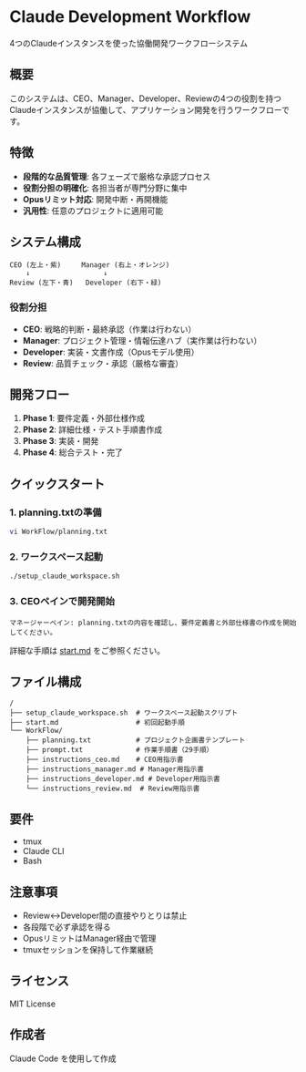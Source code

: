 # Claude Development Workflow

4つのClaudeインスタンスを使った協働開発ワークフローシステム

## 概要

このシステムは、CEO、Manager、Developer、Reviewの4つの役割を持つClaudeインスタンスが協働して、アプリケーション開発を行うワークフローです。

## 特徴

- **段階的な品質管理**: 各フェーズで厳格な承認プロセス
- **役割分担の明確化**: 各担当者が専門分野に集中
- **Opusリミット対応**: 開発中断・再開機能
- **汎用性**: 任意のプロジェクトに適用可能

## システム構成

```
CEO (左上・紫)     Manager (右上・オレンジ)
    ↓                  ↓
Review (左下・青)   Developer (右下・緑)
```

### 役割分担

- **CEO**: 戦略的判断・最終承認（作業は行わない）
- **Manager**: プロジェクト管理・情報伝達ハブ（実作業は行わない）
- **Developer**: 実装・文書作成（Opusモデル使用）
- **Review**: 品質チェック・承認（厳格な審査）

## 開発フロー

1. **Phase 1**: 要件定義・外部仕様作成
2. **Phase 2**: 詳細仕様・テスト手順書作成
3. **Phase 3**: 実装・開発
4. **Phase 4**: 総合テスト・完了

## クイックスタート

### 1. planning.txtの準備
```bash
vi WorkFlow/planning.txt
```

### 2. ワークスペース起動
```bash
./setup_claude_workspace.sh
```

### 3. CEOペインで開発開始
```
マネージャーペイン: planning.txtの内容を確認し、要件定義書と外部仕様書の作成を開始してください。
```

詳細な手順は [start.md](start.md) をご参照ください。

## ファイル構成

```
/
├── setup_claude_workspace.sh  # ワークスペース起動スクリプト
├── start.md                   # 初回起動手順
└── WorkFlow/
    ├── planning.txt           # プロジェクト企画書テンプレート
    ├── prompt.txt             # 作業手順書（29手順）
    ├── instructions_ceo.md    # CEO用指示書
    ├── instructions_manager.md # Manager用指示書
    ├── instructions_developer.md # Developer用指示書
    └── instructions_review.md  # Review用指示書
```

## 要件

- tmux
- Claude CLI
- Bash

## 注意事項

- Review↔Developer間の直接やりとりは禁止
- 各段階で必ず承認を得る
- OpusリミットはManager経由で管理
- tmuxセッションを保持して作業継続

## ライセンス

MIT License

## 作成者

Claude Code を使用して作成